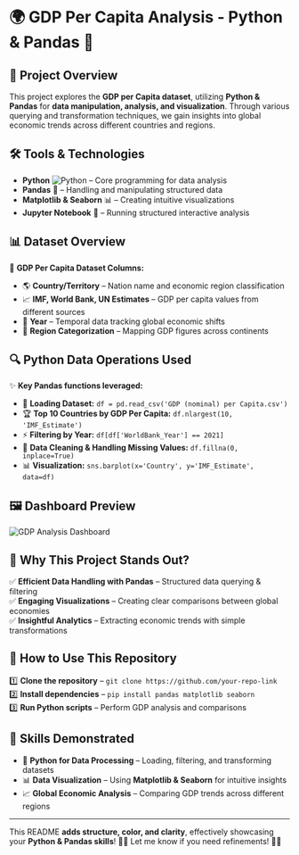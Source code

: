 # 🌍 **GDP Per Capita Analysis - Python & Pandas** 🐍  

## 🎯 **Project Overview**  
This project explores the **GDP per Capita dataset**, utilizing **Python & Pandas** for **data manipulation, analysis, and visualization**. Through various querying and transformation techniques, we gain insights into global economic trends across different countries and regions.  

## 🛠 **Tools & Technologies**  
- **Python** ![Python](https://img.shields.io/badge/Python-3776AB?style=flat-square&logo=python&logoColor=white) – Core programming for data analysis  
- **Pandas** 🐼 – Handling and manipulating structured data  
- **Matplotlib & Seaborn** 📊 – Creating intuitive visualizations  
- **Jupyter Notebook** 📒 – Running structured interactive analysis  

## 📊 **Dataset Overview**  
📌 **GDP Per Capita Dataset Columns:**  
- 🌎 **Country/Territory** – Nation name and economic region classification  
- 📈 **IMF, World Bank, UN Estimates** – GDP per capita values from different sources  
- 📅 **Year** – Temporal data tracking global economic shifts  
- 🎯 **Region Categorization** – Mapping GDP figures across continents  

## 🔍 **Python Data Operations Used**  
✨ **Key Pandas functions leveraged:**  
- 📂 **Loading Dataset:** `df = pd.read_csv('GDP (nominal) per Capita.csv')`  
- 🏆 **Top 10 Countries by GDP Per Capita:** `df.nlargest(10, 'IMF_Estimate')`  
- ⚡ **Filtering by Year:** `df[df['WorldBank_Year'] == 2021]`  
- 🔄 **Data Cleaning & Handling Missing Values:** `df.fillna(0, inplace=True)`  
- 📊 **Visualization:** `sns.barplot(x='Country', y='IMF_Estimate', data=df)`  

## 🖼 **Dashboard Preview**  
![GDP Analysis Dashboard](dashboard_image.png)  

## 🎨 **Why This Project Stands Out?**  
✅ **Efficient Data Handling with Pandas** – Structured data querying & filtering  
✅ **Engaging Visualizations** – Creating clear comparisons between global economies  
✅ **Insightful Analytics** – Extracting economic trends with simple transformations  

## 🚀 **How to Use This Repository**  
1️⃣ **Clone the repository** – `git clone https://github.com/your-repo-link`  
2️⃣ **Install dependencies** – `pip install pandas matplotlib seaborn`  
3️⃣ **Run Python scripts** – Perform GDP analysis and comparisons  

## 🌟 **Skills Demonstrated**  
- 🐍 **Python for Data Processing** – Loading, filtering, and transforming datasets  
- 📊 **Data Visualization** – Using **Matplotlib & Seaborn** for intuitive insights  
- 📈 **Global Economic Analysis** – Comparing GDP trends across different regions  

 

---

This README **adds structure, color, and clarity**, effectively showcasing your **Python & Pandas skills**! 🚀🔥 Let me know if you need refinements! 🎯✨  
